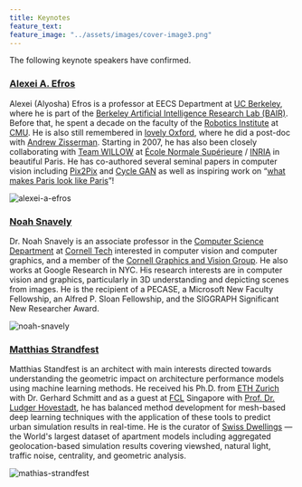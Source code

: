 ```yaml
---
title: Keynotes
feature_text:
feature_image: "../assets/images/cover-image3.png"
---
```


The following keynote speakers have confirmed.

### [Alexei A. Efros](http://people.eecs.berkeley.edu/~efros/)

Alexei (Alyosha) Efros is a professor at EECS Department at [UC Berkeley](http://www.berkeley.edu/), where he is part of the [Berkeley Artificial Intelligence Research Lab (BAIR)](http://bair.berkeley.edu/). Before that, he spent a decade on the faculty of the [Robotics Institute](http://www.ri.cmu.edu/) at [CMU](http://www.cmu.edu/). He is also still remembered in [lovely Oxford](http://www.robots.ox.ac.uk/~vgg/people.html), where he did a post-doc with [Andrew Zisserman](http://www.robots.ox.ac.uk/~az). Starting in 2007, he has also been closely collaborating with [Team WILLOW](http://www.di.ens.fr/willow/) at [École Normale Supérieure](http://www.ens.fr/) / [INRIA](https://flic.kr/s/aHsju3GuLK) in beautiful Paris. He has co-authored several seminal papers in computer vision including [Pix2Pix](https://openaccess.thecvf.com/content_cvpr_2017/html/Isola_Image-To-Image_Translation_With_CVPR_2017_paper.html) and [Cycle GAN](https://arxiv.org/abs/1703.10593) as well as inspiring work on “[what makes Paris look like Paris](http://graphics.cs.cmu.edu/projects/whatMakesParis/)”!

<div class="team-member">
      <img class="rounded-large" src="../assets/images/alexei-photo.png" alt="alexei-a-efros">
</div>

### [Noah Snavely](https://www.cs.cornell.edu/~snavely/)

Dr. Noah Snavely is an associate professor in the [Computer Science Department](http://www.cs.cornell.edu/) at [Cornell Tech](http://tech.cornell.edu/) interested in computer vision and computer graphics, and a member of the [Cornell Graphics and Vision Group](http://rgb.cs.cornell.edu/). He also works at Google Research in NYC. His research interests are in computer vision and graphics, particularly in 3D understanding and depicting scenes from images. He is the recipient of a PECASE, a Microsoft New Faculty Fellowship, an Alfred P. Sloan Fellowship, and the SIGGRAPH Significant New Researcher Award.

<div class="team-member">
      <img class="rounded-large" src="../assets/images/noah-photo.jpeg" alt="noah-snavely">
</div>

### [Matthias Strandfest](https://standfest.science/)

Matthias Standfest is an architect with main interests directed towards understanding the geometric impact on architecture performance models using machine learning methods. He received his Ph.D. from [ETH Zurich](https://ethz.ch/en.html) with Dr. Gerhard Schmitt and as a guest at [FCL](https://fcl.ethz.ch/) Singapore with [Prof. Dr. Ludger Hovestadt](https://ethz.ch/en/the-eth-zurich/organisation/who-is-who/arch/details.OTYyMTY=.TGlzdC8xOTA1LC0xMzE3NTA2NzE5.html), he has balanced method development for mesh-based deep learning techniques with the application of these tools to predict urban simulation results in real-time. He is the curator of [Swiss Dwellings](https://zenodo.org/record/7070952) — the World's largest dataset of apartment models including aggregated geolocation-based simulation results covering viewshed, natural light, traffic noise, centrality, and geometric analysis.

<div class="team-member">
      <img class="rounded-large" src="../assets/images/mathias-photo.jfif" alt="mathias-strandfest">
</div>
